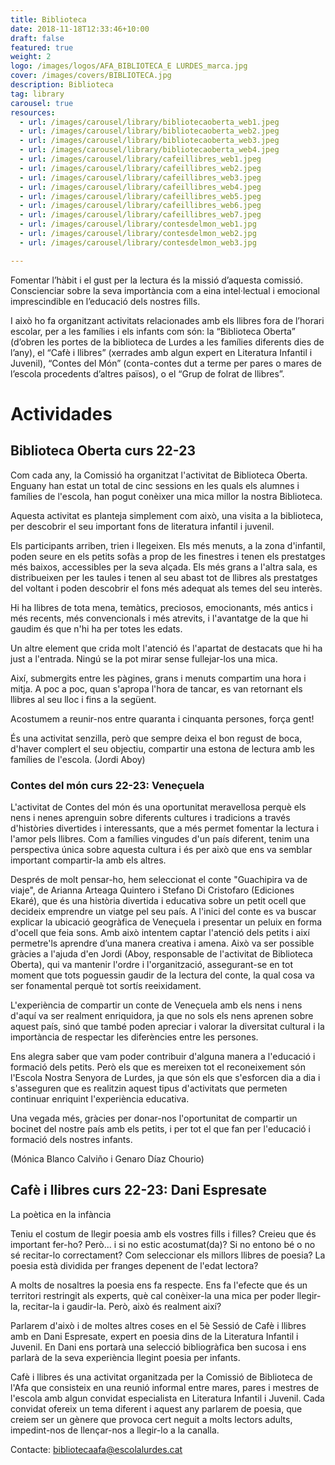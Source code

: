 ```yaml
---
title: Biblioteca
date: 2018-11-18T12:33:46+10:00
draft: false
featured: true
weight: 2
logo: /images/logos/AFA_BIBLIOTECA_E LURDES_marca.jpg
cover: /images/covers/BIBLIOTECA.jpg
description: Biblioteca
tag: library
carousel: true
resources:
  - url: /images/carousel/library/bibliotecaoberta_web1.jpeg
  - url: /images/carousel/library/bibliotecaoberta_web2.jpeg
  - url: /images/carousel/library/bibliotecaoberta_web3.jpeg
  - url: /images/carousel/library/bibliotecaoberta_web4.jpeg
  - url: /images/carousel/library/cafeillibres_web1.jpeg
  - url: /images/carousel/library/cafeillibres_web2.jpeg
  - url: /images/carousel/library/cafeillibres_web3.jpeg
  - url: /images/carousel/library/cafeillibres_web4.jpeg
  - url: /images/carousel/library/cafeillibres_web5.jpeg
  - url: /images/carousel/library/cafeillibres_web6.jpeg
  - url: /images/carousel/library/cafeillibres_web7.jpeg
  - url: /images/carousel/library/contesdelmon_web1.jpg
  - url: /images/carousel/library/contesdelmon_web2.jpg
  - url: /images/carousel/library/contesdelmon_web3.jpg

---
```

Fomentar l’hàbit i el gust per la lectura és la missió d’aquesta comissió. Conscienciar sobre la seva importància com a eina intel·lectual i emocional imprescindible en l’educació dels nostres fills. 

I això ho fa organitzant activitats relacionades amb els llibres fora de l’horari escolar, per a les famílies i els infants com són: la “Biblioteca Oberta” (d’obren les portes de la biblioteca de Lurdes a les famílies diferents dies de l’any), el “Cafè i llibres” (xerrades amb algun expert en Literatura Infantil i Juvenil), “Contes del Món” (conta-contes dut a terme per pares o mares de l’escola procedents d’altres països), o el “Grup de folrat de llibres”.

# Actividades

## Biblioteca Oberta curs 22-23

Com cada any, la Comissió ha organitzat l'activitat de Biblioteca Oberta. Enguany han estat un total de cinc sessions en les quals els alumnes i famílies de l'escola, han pogut conèixer una mica millor la nostra Biblioteca.

Aquesta activitat es planteja simplement com això, una visita a la biblioteca, per descobrir el seu important fons de literatura infantil i juvenil.

Els participants arriben, trien i llegeixen. Els més menuts, a la zona d'infantil, poden seure en els petits sofàs a prop de les finestres i tenen els prestatges més baixos, accessibles per la seva alçada. Els més grans a l'altra sala, es distribueixen per les taules i tenen al seu abast tot de llibres als prestatges del voltant i poden descobrir el fons més adequat als temes del seu interès.

Hi ha llibres de tota mena, temàtics, preciosos, emocionants, més antics i més recents, més convencionals i més atrevits, i l'avantatge de la que hi gaudim és que n'hi ha per totes les edats.

Un altre element que crida molt l'atenció és l'apartat de destacats que hi ha just a l'entrada. Ningú se la pot mirar sense fullejar-los una mica.

Així, submergits entre les pàgines, grans i menuts compartim una hora i mitja. A poc a poc, quan s'apropa l'hora de tancar, es van retornant els llibres al seu lloc i fins a la següent.

Acostumem a reunir-nos entre quaranta i cinquanta persones, força gent!

És una activitat senzilla, però que sempre deixa el bon regust de boca, d'haver complert el seu objectiu, compartir una estona de lectura amb les famílies de l'escola.
(Jordi Aboy)

### Contes del món curs 22-23: Veneçuela

L'activitat de Contes del món és una oportunitat meravellosa perquè els
nens i nenes aprenguin sobre diferents cultures i tradicions a través d'històries divertides i
interessants, que a més permet fomentar la lectura i l'amor pels llibres. Com a famílies vingudes d'un país diferent, tenim una perspectiva única sobre aquesta cultura i és per això que ens va semblar important compartir-la amb els altres. 

Després de molt pensar-ho, hem seleccionat el conte "Guachipira va de viaje", de Arianna Arteaga Quintero i Stefano Di Cristofaro (Ediciones Ekaré), que és una història divertida i educativa sobre un petit ocell que decideix emprendre un viatge pel seu país. A l'inici del conte es va buscar explicar la ubicació geogràfica de Veneçuela i presentar un peluix en forma d'ocell que feia sons. Amb això intentem captar l'atenció dels petits i així permetre'ls aprendre d’una manera creativa i amena. Això va ser possible gràcies a l'ajuda d'en Jordi (Aboy, responsable de l'activitat de Biblioteca Oberta), qui va mantenir l'ordre i l'organització, assegurant-se en tot moment que tots poguessin gaudir de la lectura del conte, la qual cosa va ser fonamental perquè tot sortís reeixidament.

L'experiència de compartir un conte de Veneçuela amb els nens i nens d'aquí va ser
realment enriquidora, ja que no sols els nens aprenen sobre aquest país, sinó
que també poden apreciar i valorar la diversitat cultural i la importància de
respectar les diferències entre les persones. 

Ens alegra saber que vam poder contribuir d'alguna manera a l'educació i
formació dels petits. Però els que es mereixen tot el reconeixement són l'Escola
Nostra Senyora de Lurdes, ja que són els que s'esforcen dia a dia i s'asseguren
que es realitzin aquest tipus d'activitats que permeten continuar
enriquint l'experiència educativa.

Una vegada més, gràcies per donar-nos l'oportunitat de compartir un bocinet del
nostre país amb els petits, i per tot el que fan per l'educació i formació
dels nostres infants.

(Mónica Blanco Calviño i Genaro Díaz Chourio)

## Cafè i llibres curs 22-23: Dani Espresate

La poètica en la infància

Teniu el costum de llegir poesia amb els vostres fills i filles? 
Creieu que és important fer-ho?
Però... i si no estic acostumat(da)? Si no entono bé o no sé recitar-lo correctament?
Com seleccionar els millors llibres de poesia? 
La poesia està dividida per franges depenent de l'edat lectora? 

A molts de nosaltres la poesia ens fa respecte.
Ens fa l'efecte que és un territori restringit als experts, què cal conèixer-la una mica per poder llegir-la, recitar-la i gaudir-la.
Però, això és realment així?

Parlarem d'això i de moltes altres coses en el 5è Sessió de Cafè i llibres amb en Dani Espresate, expert en poesia dins de la Literatura Infantil i Juvenil. En Dani ens portarà una selecció bibliogràfica ben sucosa i ens parlarà de la seva experiència llegint poesia per infants.

Cafè i llibres és una activitat organitzada per la Comissió de Biblioteca de l'Afa que consisteix en una reunió informal entre mares, pares i mestres de l'escola amb algun convidat especialista en Literatura Infantil i Juvenil. Cada convidat ofereix un tema diferent i aquest any parlarem de poesia, que creiem ser un gènere que provoca cert neguit a molts lectors adults, impedint-nos de llençar-nos a llegir-lo a la canalla.

Contacte: [bibliotecaafa@escolalurdes.cat](mailto:bibliotecaafa@escolalurdes.cat)